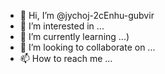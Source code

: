 - 👋 Hi, I’m @jychoj-2cEnhu-gubvir
- 👀 I’m interested in ...
- 🌱 I’m currently learning ...) 
- 💞️ I’m looking to collaborate on ...
- 📫 How to reach me ...

<!---
jychoj-2cEnhu-gubvir/jychoj-2cEnhu-gubvir is a ✨ special ✨ repository because its `README.md` (this file) appears on your GitHub profile.
You can click the Preview link to take a look at your changes.
--->
